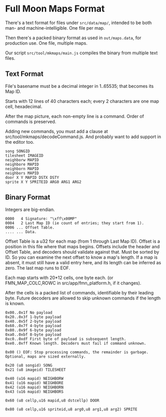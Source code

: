 # Full Moon Maps Format

There's a text format for files under `src/data/map/`, intended to be both man- and machine-intelligible.
One file per map.

Then there's a packed binary format as used in `out/maps.data`, for production use.
One file, multiple maps.

Our script `src/tool/mkmaps/main.js` compiles the binary from multiple text files.

## Text Format

File's basename must be a decimal integer in 1..65535; that becomes its Map ID.

Starts with 12 lines of 40 characters each; every 2 characters are one map cell, hexadecimal.

After the map picture, each non-empty line is a command.
Order of commands is preserved.

Adding new commands, you must add a clause at src/tool/mkmaps/decodeCommand.js.
And probably want to add support in the editor too.

```
song SONGID
tilesheet IMAGEID
neighborw MAPID
neighbore MAPID
neighborn MAPID
neighbors MAPID
door X Y MAPID DSTX DSTY
sprite X Y SPRITEID ARG0 ARG1 ARG2
```

## Binary Format

Integers are big-endian.

```
0000   4 Signature: "\xff\x00MP"
0004   2 Last Map ID (ie count of entries; they start from 1).
0006 ... Offset Table.
.... ... Data.
```

Offset Table is a u32 for each map (from 1 through Last Map ID).
Offset is a position in this file where that maps begins.
Offsets include the header and Offset Table, and decoders should validate against that.
Must be sorted by ID. So you can examine the next offset to know a map's length.
If a map is absent, it must still have a valid entry here, and its length can be inferred as zero.
The last map runs to EOF.

Each map starts with 20*12 cells, one byte each. (or FMN_MAP_COLC,ROWC in src/app/fmn_platform.h, if it changes).

After the cells is a packed list of commands, identifiable by their leading byte.
Future decoders are allowed to skip unknown commands if the length is known.

```
0x00..0x1f No payload
0x20..0x3f 1-byte payload
0x40..0x5f 2-byte payload
0x60..0x7f 4-byte payload
0x80..0x9f 6-byte payload
0xa0..0xbf 8-byte payload
0xc0..0xdf First byte of payload is subsequent length.
0xe0..0xff Known length. Decoders must fail if command unknown.
```

```
0x00 () EOF: Stop processing commands, the remainder is garbage. Optional, maps are sized externally.

0x20 (u8 songid) SONG
0x21 (u8 imageid) TILESHEET

0x40 (u16 mapid) NEIGHBORW
0x41 (u16 mapid) NEIGHBORE
0x42 (u16 mapid) NEIGHBORN
0x43 (u16 mapid) NEIGHBORS

0x60 (u8 cellp,u16 mapid,u8 dstcellp) DOOR

0x80 (u8 cellp,u16 spriteid,u8 arg0,u8 arg1,u8 arg2) SPRITE
```
